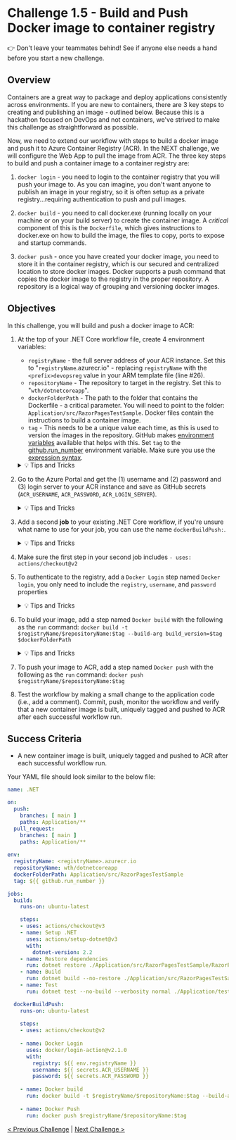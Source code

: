 # Challenge 1.5 - Build and Push Docker image to container registry

👉 Don't leave your teammates behind! See if anyone else needs a hand before you start a new challenge.

## Overview

Containers are a great way to package and deploy applications consistently across environments. If you are new to containers, there are 3 key steps to creating and publishing an image - outlined below. Because this is a hackathon focused on DevOps and not containers, we've strived to make this challenge as straightforward as possible.

Now, we need to extend our workflow with steps to build a docker image and push it to Azure Container Registry (ACR). In the NEXT challenge, we will configure the Web App to pull the image from ACR. The three key steps to build and push a container image to a container registry are:

1. `docker login` - you need to login to the container registry that you will push your image to. As you can imagine, you don't want anyone to publish an image in your registry, so it is often setup as a private registry...requiring authentication to push and pull images.

2. `docker build` - you need to call docker.exe (running locally on your machine or on your build server) to create the container image. A *critical* component of this is the `Dockerfile`, which gives instructions to docker.exe on how to build the image, the files to copy, ports to expose and startup commands.

3. `docker push` - once you have created your docker image, you need to store it in the container registry, which is our secured and centralized location to store docker images. Docker supports a push command that copies the docker image to the registry in the proper repository. A repository is a logical way of grouping and versioning docker images.

## Objectives

In this challenge, you will build and push a docker image to ACR:

1. At the top of your .NET Core workflow file, create 4 environment variables:

    - `registryName` - the full server address of your ACR instance. Set this to "`registryName`.azurecr.io" - replacing `registryName` with the `<prefix>devopsreg` value in your ARM template file (line #26). 
    - `repositoryName` - The repository to target in the registry. Set this to "`wth/dotnetcoreapp`".
    - `dockerFolderPath` - The path to the folder that contains the Dockerfile - a critical parameter. You will need to point to the folder: `Application/src/RazorPagesTestSample`. Docker files contain the instructions to build a container image.
    - `tag` - This needs to be a unique value each time, as this is used to version the images in the repository. GitHub makes [environment variables](https://docs.github.com/en/free-pro-team@latest/actions/reference/context-and-expression-syntax-for-github-actions#github-context) available that helps with this. Set `tag` to the [github.run_number](https://docs.github.com/en/actions/learn-github-actions/contexts#github-context) environment variable. Make sure you use the [expression syntax](https://docs.github.com/en/actions/learn-github-actions/contexts#about-contexts).

    <details>
    <summary>💡 Tips and Tricks</summary>
    <ul>
    <li><a href="https://docs.github.com/en/free-pro-team@latest/actions/reference/workflow-syntax-for-github-actions#env">Environment variables</a></li>
    <li><a href="https://docs.microsoft.com/en-us/azure/container-registry/container-registry-authentication#admin-account">Authenticate with an Azure container registry</a></li>
    <li><a href="https://docs.github.com/en/free-pro-team@latest/actions/learn-github-actions/introduction-to-github-actions">Introduction to GitHub Actions</a></li>
    <li><a href="https://github.com/Azure/actions">GitHub Actions for Azure</a></li>
    </ul>
    </details>

2. Go to the Azure Portal and get the (1) username and (2) password and (3) login server to your ACR instance and save as GitHub secrets (`ACR_USERNAME`, `ACR_PASSWORD`, `ACR_LOGIN_SERVER`).

    <details>
    <summary>💡 Tips and Tricks</summary>
    <ul>
    <li>In your <a href="https://portal.azure.com/#view/HubsExtension/BrowseResource/resourceType/Microsoft.ContainerRegistry%2Fregistries">container registry</a>, you will find all the required details in the <strong>Access keys</strong> menu item under <strong>Settings</strong></li>
    </ul>
    </details>

3. Add a second **job** to your existing .NET Core workflow, if you're unsure what name to use for your job, you can use the name `dockerBuildPush:`.

    <details>
    <summary>💡 Tips and Tricks</summary>
    <ul>
    <li>Check your previous job named <code>build</code> for some tips on what to include in your second job</li>
    </ul>
    </details>

4. Make sure the first step in your second job includes `- uses: actions/checkout@v2`

5. To authenticate to the registry, add a `Docker Login` step named `Docker login`, you only need to include the `registry`, `username`, and `password` properties

    <details>
    <summary>💡 Tips and Tricks</summary>
    <ul>
    <li>You're going to need to include both environment variables <code>${{ env.registryName }}</code> and secrets <code>${{ secrets.ACR_USERNAME }}</code></li>
    </ul>
    </details>

6. To build your image, add a step named `Docker build` with the following as the `run` command: `docker build -t $registryName/$repositoryName:$tag --build-arg build_version=$tag $dockerFolderPath`

    <details>
    <summary>💡 Tips and Tricks</summary>
    <ul>
    <li><a href="https://docs.github.com/en/enterprise-server@3.4/actions/using-workflows/about-workflows#understanding-the-workflow-file">Understanding the workflow file</a></li>
    </ul>
    </details>

7. To push your image to ACR, add a step named `Docker push` with the following as the `run` command: `docker push $registryName/$repositoryName:$tag`

8. Test the workflow by making a small change to the application code (i.e., add a comment). Commit, push, monitor the workflow and verify that a new container image is built, uniquely tagged and pushed to ACR after each successful workflow run.

## Success Criteria

- A new container image is built, uniquely tagged and pushed to ACR after each successful workflow run.

Your YAML file should look similar to the below file:

```yaml
name: .NET

on:
  push:
    branches: [ main ]
    paths: Application/**
  pull_request:
    branches: [ main ]
    paths: Application/**
    
env:
  registryName: <registryName>.azurecr.io
  repositoryName: wth/dotnetcoreapp
  dockerFolderPath: Application/src/RazorPagesTestSample
  tag: ${{ github.run_number }}

jobs:
  build:
    runs-on: ubuntu-latest

    steps:
    - uses: actions/checkout@v3
    - name: Setup .NET
      uses: actions/setup-dotnet@v3
      with:
        dotnet-version: 2.2
    - name: Restore dependencies
      run: dotnet restore ./Application/src/RazorPagesTestSample/RazorPagesTestSample.csproj
    - name: Build
      run: dotnet build --no-restore ./Application/src/RazorPagesTestSample/RazorPagesTestSample.csproj
    - name: Test
      run: dotnet test --no-build --verbosity normal ./Application/tests/RazorPagesTestSample.Tests/RazorPagesTestSample.Tests.csproj

  dockerBuildPush:
    runs-on: ubuntu-latest
    
    steps:
    - uses: actions/checkout@v2
    
    - name: Docker Login
      uses: docker/login-action@v2.1.0
      with:
        registry: ${{ env.registryName }}
        username: ${{ secrets.ACR_USERNAME }}
        password: ${{ secrets.ACR_PASSWORD }}
        
    - name: Docker build
      run: docker build -t $registryName/$repositoryName:$tag --build-arg build_version=$tag $dockerFolderPath
    
    - name: Docker Push
      run: docker push $registryName/$repositoryName:$tag
```

[< Previous Challenge](../1.4/readme.md) | [Next Challenge >](../1.6/readme.md)

